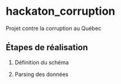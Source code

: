 hackaton_corruption
===================

Projet contre la corruption au Québec

Étapes de réalisation
---------------------

1. Définition du schéma

2. Parsing des données
